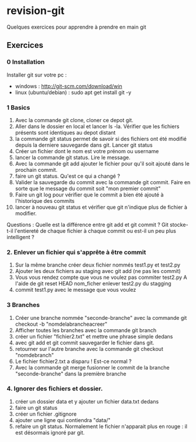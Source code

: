 # revision-git

Quelques exercices pour apprendre à prendre en main git 

## Exercices

### 0 Installation

Installer git sur votre pc :

- windows : http://git-scm.com/download/win
- linux (ubuntu/debian) : sudo apt get install git -y

### 1 Basics

1. Avec la commande git clone, cloner ce depot git.
2. Aller dans le dossier en local et lancer ls -la. Vérifier que les fichiers présents sont identiques au depot distant
3. la commande git status permet de savoir si des fichiers ont été modifié depuis la derniere sauvegarde dans git. Lancer git status
3. Créer un fichier dont le nom est votre prénom ou username
4. lancer la commande git status. Lire le message.
5. Avec la commande git add ajouter le fichier pour qu'il soit ajouté dans le prochain commit.
6. faire un git status. Qu'est ce qui a changé ? 
7. Valider la sauvegarde du commit avec la commande git commit. Faire en sorte que le message du commit soit   "mon premier commit"
8. Faire un git log pour vérifier que le commit a bien été ajouté à l'historique des commits
9. lancer à nouveau git status et vérifier que git n'indique plus de fichier à modifier.

Questions : 
Quelle est la différence entre git add et git commit ? 
Git stocke-t-il l'entiereté de chaque fichier à chaque commit ou est-il un peu plus intelligent ? 

### 2. Enlever un fichier qui s'apprête à être commit

1. Sur la même branche créer deux fichier nommés test1.py et test2.py
2. Ajouter les deux fichiers au staging avec git add (ne pas les commit)
3. Vous vous rendez compte que vous ne voulez pas commiter test2.py 
   A l'aide de git reset HEAD nom_ficher enlever test2.py du stagging
4. commit test1.py avec le message que vous voulez

### 3 Branches

1. Créer une branche nommée "seconde-branche" avec la commande git checkout -b "nomdelabrancheacreer"
2. Afficher toutes les branches avec la commande git branch
3. créer un fichier "fichier2.txt" et mettre une phrase simple dedans
4. avec git add et git commit sauvegarder le fichier dans git.
5. retourner sur l'autre branche avec la commande git checkout "nomdebranch"
6. Le fichier fichier2.txt a disparu ! Est-ce normal ?
7. Avec la commande git merge fusionner le commit de la branche "seconde-branche" dans la première branche

### 4. Ignorer des fichiers et dossier.

1. créer un dossier data et y ajouter un fichier data.txt dedans
2. faire un git status
3. créer un fichier .gitignore 
4. ajouter une ligne qui contiendra "data/"
5. refaire un git status. Normalement le fichier n'apparait plus en rouge : il est désormais ignoré par git.
